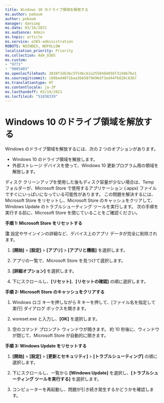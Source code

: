 ```yaml
---
title: Windows 10 のドライブ領域を解放する
ms.author: pebaum
author: pebaum
manager: dansimp
ms.date: 03/16/2021
ms.audience: Admin
ms.topic: article
ms.service: o365-administration
ROBOTS: NOINDEX, NOFOLLOW
localization_priority: Priority
ms.collection: Adm_O365
ms.custom:
- "9771"
- "9005403"
ms.openlocfilehash: 3838f3db3bc5f54bcb1a2558484056f3194b76e1
ms.sourcegitcommit: c08bed4071baa3bb5879496df3ed44fb828c8367
ms.translationtype: HT
ms.contentlocale: ja-JP
ms.lasthandoff: 03/19/2021
ms.locfileid: "51038339"
---
```

# <a name="free-up-drive-space-in-windows-10"></a>Windows 10 のドライブ領域を解放する

Windows のドライブ領域を解放するには、次の 2 つのオプションがあります。

- Windows 10 のドライブ領域を解放します。
- 外部ストレージ デバイスを使って、Windows 10 更新プログラム用の領域を解放します。

ディスク クリーンアップを使用した後もディスク容量が少ない場合は、Temp フォルダーが、Microsoft Store で使用するアプリケーション (.appx) ファイルですぐにいっぱいになっている可能性があります。 この問題を解決するには、Microsoft Store をリセットし、Microsoft Store のキャッシュをクリアして、Windows Update のトラブルシューティング ツールを実行します。 次の手順を実行する前に、Microsoft Store を閉じていることをご確認ください。

**手順 1: Microsoft Store をリセットする**

**注** 設定やサインインの詳細など、デバイス上のアプリ データが完全に削除されます。

1. **[開始]** > **[設定]** > **[アプリ]** > **[アプリと機能]** を選択します。

1. アプリの一覧で、Microsoft Store を見つけて選択します。

1. **[詳細オプション]** を選択します。

1. 下にスクロールし、**[リセット]**、**[リセットの確認]** の順に選択します。

**手順 2: Microsoft Store のキャッシュをクリアする**

1. Windows ロゴ キーを押しながら R キーを押して、[ファイル名を指定して実行] ダイアログ ボックスを開きます。

1. wsreset.exe と入力し、**[OK]** を選択します。

1. 空のコマンド プロンプト ウィンドウが開きます。 約 10 秒後に、ウィンドウが閉じて、Microsoft Store が自動的に開きます。

**手順 3: Windows Update をリセットする**

1. **[開始]** > **[設定]** > **[更新とセキュリティ]** > **[トラブルシューティング]** の順に選択します。

1. 下にスクロールし、一覧から **[Windows Update]** を選択し、**[トラブルシューティング ツールを実行する]** を選択します。

1. コンピューターを再起動し、問題が引き続き発生するかどうかを確認します。

